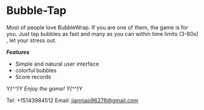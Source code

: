 # Bubble-Tap

Most of people love BubbleWrap. If you are one of them, the game is for you. Just tap bubbles as fast and many as you can within time limits (3-60s) , let your stress out.

***Features***
- Simple and natural user interface
- colorful bubbles
- Score records


Y(^_^)Y Enjoy the game! Y(^_^)Y

Tel: +15143984512
Email:  jianniao96278@gmail.com
